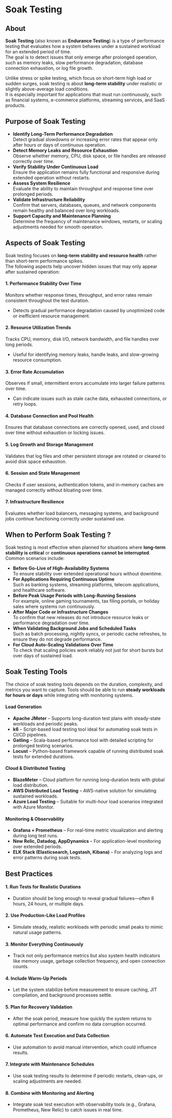 # Soak Testing

## About

**Soak Testing** (also known as **Endurance Testing**) is a type of performance testing that evaluates how a system behaves under a sustained workload for an extended period of time.\
The goal is to detect issues that only emerge after prolonged operation, such as memory leaks, slow performance degradation, database connection exhaustion, or log file growth.

Unlike stress or spike testing, which focus on short-term high load or sudden surges, soak testing is about **long-term stability** under realistic or slightly above-average load conditions.\
It is especially important for applications that must run continuously, such as financial systems, e-commerce platforms, streaming services, and SaaS products.

## Purpose of Soak Testing

* **Identify Long-Term Performance Degradation**\
  Detect gradual slowdowns or increasing error rates that appear only after hours or days of continuous operation.
* **Detect Memory Leaks and Resource Exhaustion**\
  Observe whether memory, CPU, disk space, or file handles are released correctly over time.
* **Verify Stability Under Continuous Load**\
  Ensure the application remains fully functional and responsive during extended operation without restarts.
* **Assess System Resilience**\
  Evaluate the ability to maintain throughput and response time over prolonged periods.
* **Validate Infrastructure Reliability**\
  Confirm that servers, databases, queues, and network components remain healthy and balanced over long workloads.
* **Support Capacity and Maintenance Planning**\
  Determine the frequency of maintenance windows, restarts, or scaling adjustments needed for smooth operation.

## Aspects of Soak Testing

Soak testing focuses on **long-term stability and resource health** rather than short-term performance spikes.\
The following aspects help uncover hidden issues that may only appear after sustained operation:

#### 1. **Performance Stability Over Time**

Monitors whether response times, throughput, and error rates remain consistent throughout the test duration.

* Detects gradual performance degradation caused by unoptimized code or inefficient resource management.

#### 2. **Resource Utilization Trends**

Tracks CPU, memory, disk I/O, network bandwidth, and file handles over long periods.

* Useful for identifying memory leaks, handle leaks, and slow-growing resource consumption.

#### 3. **Error Rate Accumulation**

Observes if small, intermittent errors accumulate into larger failure patterns over time.

* Can indicate issues such as stale cache data, exhausted connections, or retry loops.

#### 4. **Database Connection and Pool Health**

Ensures that database connections are correctly opened, used, and closed over time without exhaustion or locking issues.

#### 5. **Log Growth and Storage Management**

Validates that log files and other persistent storage are rotated or cleared to avoid disk space exhaustion.

#### 6. **Session and State Management**

Checks if user sessions, authentication tokens, and in-memory caches are managed correctly without bloating over time.

#### 7. **Infrastructure Resilience**

Evaluates whether load balancers, messaging systems, and background jobs continue functioning correctly under sustained use.

## When to Perform Soak Testing ?

Soak testing is most effective when planned for situations where **long-term stability is critical** or **continuous operations cannot be interrupted**. Common scenarios include:

* **Before Go-Live of High-Availability Systems**\
  To ensure stability over extended operational hours without downtime.
* **For Applications Requiring Continuous Uptime**\
  Such as banking systems, streaming platforms, telecom applications, and healthcare software.
* **Before Peak Usage Periods with Long-Running Sessions**\
  For example, online gaming tournaments, tax filing portals, or holiday sales where systems run continuously.
* **After Major Code or Infrastructure Changes**\
  To confirm that new releases do not introduce resource leaks or performance degradation over time.
* **When Validating Background Jobs and Scheduled Tasks**\
  Such as batch processing, nightly syncs, or periodic cache refreshes, to ensure they do not degrade performance.
* **For Cloud Auto-Scaling Validations Over Time**\
  To check that scaling policies work reliably not just for short bursts but over days of sustained load.

## Soak Testing Tools

The choice of soak testing tools depends on the duration, complexity, and metrics you want to capture. Tools should be able to run **steady workloads for hours or days** while integrating with monitoring systems.

#### **Load Generation**

* **Apache JMeter** – Supports long-duration test plans with steady-state workloads and periodic peaks.
* **k6** – Script-based load testing tool ideal for automating soak tests in CI/CD pipelines.
* **Gatling** – Scala-based performance tool with detailed scripting for prolonged testing scenarios.
* **Locust** – Python-based framework capable of running distributed soak tests for extended durations.

#### **Cloud & Distributed Testing**

* **BlazeMeter** – Cloud platform for running long-duration tests with global load distribution.
* **AWS Distributed Load Testing** – AWS-native solution for simulating sustained workloads.
* **Azure Load Testing** – Suitable for multi-hour load scenarios integrated with Azure Monitor.

#### **Monitoring & Observability**

* **Grafana + Prometheus** – For real-time metric visualization and alerting during long test runs.
* **New Relic, Datadog, AppDynamics** – For application-level monitoring over extended periods.
* **ELK Stack (Elasticsearch, Logstash, Kibana)** – For analyzing logs and error patterns during soak tests.

## Best Practices

#### 1. **Run Tests for Realistic Durations**

* Duration should be long enough to reveal gradual failures—often 8 hours, 24 hours, or multiple days.

#### 2. **Use Production-Like Load Profiles**

* Simulate steady, realistic workloads with periodic small peaks to mimic natural usage patterns.

#### 3. **Monitor Everything Continuously**

* Track not only performance metrics but also system health indicators like memory usage, garbage collection frequency, and open connection counts.

#### 4. **Include Warm-Up Periods**

* Let the system stabilize before measurement to ensure caching, JIT compilation, and background processes settle.

#### 5. **Plan for Recovery Validation**

* After the soak period, measure how quickly the system returns to optimal performance and confirm no data corruption occurred.

#### 6. **Automate Test Execution and Data Collection**

* Use automation to avoid manual intervention, which could influence results.

#### 7. **Integrate with Maintenance Schedules**

* Use soak testing results to determine if periodic restarts, clean-ups, or scaling adjustments are needed.

#### 8. **Combine with Monitoring and Alerting**

* Integrate soak test execution with observability tools (e.g., Grafana, Prometheus, New Relic) to catch issues in real time.
